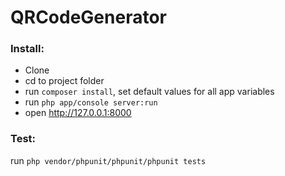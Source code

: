 # QRCodeGenerator
### Install:
* Clone
* cd to project folder
* run `composer install`, set default values for all app variables
* run `php app/console server:run`
* open http://127.0.0.1:8000

### Test:
run `php vendor/phpunit/phpunit/phpunit tests`
